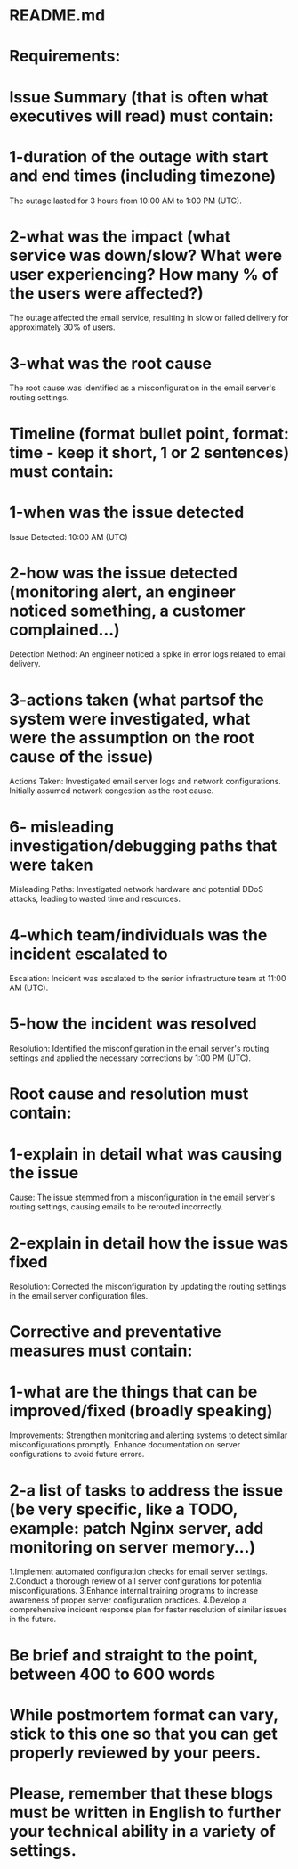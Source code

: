 # README.md
# Requirements:

# Issue Summary (that is often what executives will read) must contain:
# 1-duration of the outage with start and end times (including timezone)
The outage lasted for 3 hours from 10:00 AM to 1:00 PM (UTC).
# 2-what was the impact (what service was down/slow? What were user experiencing? How many % of the users were affected?)
The outage affected the email service, resulting in slow or failed delivery for approximately 30% of users.
# 3-what was the root cause
 The root cause was identified as a misconfiguration in the email server's routing settings.


# Timeline (format bullet point, format: time - keep it short, 1 or 2 sentences) must contain:
# 1-when was the issue detected
Issue Detected: 10:00 AM (UTC)
# 2-how was the issue detected (monitoring alert, an engineer noticed something, a customer complained…)
Detection Method: An engineer noticed a spike in error logs related to email delivery.
# 3-actions taken (what partsof the system were investigated, what were the assumption on the root cause of the issue)
Actions Taken: Investigated email server logs and network configurations. Initially assumed network congestion as the root cause.
# 6- misleading investigation/debugging paths that were taken
Misleading Paths: Investigated network hardware and potential DDoS attacks, leading to wasted time and resources.
# 4-which team/individuals was the incident escalated to
Escalation: Incident was escalated to the senior infrastructure team at 11:00 AM (UTC).
# 5-how the incident was resolved
Resolution: Identified the misconfiguration in the email server's routing settings and applied the necessary corrections by 1:00 PM (UTC).


# Root cause and resolution must contain:
# 1-explain in detail what was causing the issue
Cause: The issue stemmed from a misconfiguration in the email server's routing settings, causing emails to be rerouted incorrectly.
# 2-explain in detail how the issue was fixed
Resolution: Corrected the misconfiguration by updating the routing settings in the email server configuration files.

# Corrective and preventative measures must contain:
# 1-what are the things that can be improved/fixed (broadly speaking)
Improvements: Strengthen monitoring and alerting systems to detect similar misconfigurations promptly. Enhance documentation on server configurations to avoid future errors.
# 2-a list of tasks to address the issue (be very specific, like a TODO, example: patch Nginx server, add monitoring on server memory…)
1.Implement automated configuration checks for email server settings.
2.Conduct a thorough review of all server configurations for potential misconfigurations.
3.Enhance internal training programs to increase awareness of proper server configuration practices.
4.Develop a comprehensive incident response plan for faster resolution of similar issues in the future.

# Be brief and straight to the point, between 400 to 600 words

# While postmortem format can vary, stick to this one so that you can get properly reviewed by your peers.

# Please, remember that these blogs must be written in English to further your technical ability in a variety of settings.
